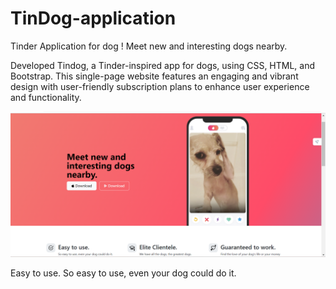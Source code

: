 # TinDog-application
Tinder Application for dog !
Meet new and interesting dogs nearby.

Developed Tindog, a Tinder-inspired app for dogs, using CSS, HTML, and Bootstrap. This single-page website features an engaging and vibrant design with user-friendly subscription plans to enhance user experience and functionality.

<img width="1266" alt="ss project" src="images/TinDog.png">

Easy to use. So easy to use, even your dog could do it.
